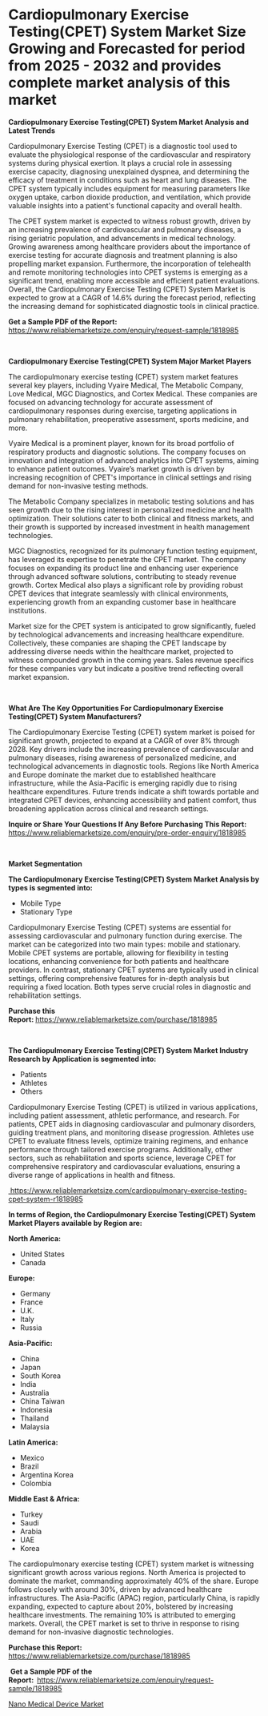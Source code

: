 <p><h1>Cardiopulmonary Exercise Testing(CPET) System Market Size Growing and Forecasted for period from 2025 - 2032 and provides complete market analysis of this market</h1></p><p><strong>Cardiopulmonary Exercise Testing(CPET) System Market Analysis and Latest Trends</strong></p>
<p><p>Cardiopulmonary Exercise Testing (CPET) is a diagnostic tool used to evaluate the physiological response of the cardiovascular and respiratory systems during physical exertion. It plays a crucial role in assessing exercise capacity, diagnosing unexplained dyspnea, and determining the efficacy of treatment in conditions such as heart and lung diseases. The CPET system typically includes equipment for measuring parameters like oxygen uptake, carbon dioxide production, and ventilation, which provide valuable insights into a patient's functional capacity and overall health.</p><p>The CPET system market is expected to witness robust growth, driven by an increasing prevalence of cardiovascular and pulmonary diseases, a rising geriatric population, and advancements in medical technology. Growing awareness among healthcare providers about the importance of exercise testing for accurate diagnosis and treatment planning is also propelling market expansion. Furthermore, the incorporation of telehealth and remote monitoring technologies into CPET systems is emerging as a significant trend, enabling more accessible and efficient patient evaluations. Overall, the Cardiopulmonary Exercise Testing (CPET) System Market is expected to grow at a CAGR of 14.6% during the forecast period, reflecting the increasing demand for sophisticated diagnostic tools in clinical practice.</p></p>
<p><strong>Get a Sample PDF of the Report:&nbsp;</strong> <a href="https://www.reliablemarketsize.com/enquiry/request-sample/1818985?utm_campaign=3107&utm_medium=2&utm_source=Github&utm_content=ia&utm_term=05032025&utm_id=cardiopulmonary-exercise-testingcpet-system">https://www.reliablemarketsize.com/enquiry/request-sample/1818985</a></p>
<p>&nbsp;</p>
<p><strong>Cardiopulmonary Exercise Testing(CPET) System Major Market Players</strong></p>
<p><p>The cardiopulmonary exercise testing (CPET) system market features several key players, including Vyaire Medical, The Metabolic Company, Love Medical, MGC Diagnostics, and Cortex Medical. These companies are focused on advancing technology for accurate assessment of cardiopulmonary responses during exercise, targeting applications in pulmonary rehabilitation, preoperative assessment, sports medicine, and more.</p><p>Vyaire Medical is a prominent player, known for its broad portfolio of respiratory products and diagnostic solutions. The company focuses on innovation and integration of advanced analytics into CPET systems, aiming to enhance patient outcomes. Vyaire’s market growth is driven by increasing recognition of CPET's importance in clinical settings and rising demand for non-invasive testing methods.</p><p>The Metabolic Company specializes in metabolic testing solutions and has seen growth due to the rising interest in personalized medicine and health optimization. Their solutions cater to both clinical and fitness markets, and their growth is supported by increased investment in health management technologies.</p><p>MGC Diagnostics, recognized for its pulmonary function testing equipment, has leveraged its expertise to penetrate the CPET market. The company focuses on expanding its product line and enhancing user experience through advanced software solutions, contributing to steady revenue growth. Cortex Medical also plays a significant role by providing robust CPET devices that integrate seamlessly with clinical environments, experiencing growth from an expanding customer base in healthcare institutions.</p><p>Market size for the CPET system is anticipated to grow significantly, fueled by technological advancements and increasing healthcare expenditure. Collectively, these companies are shaping the CPET landscape by addressing diverse needs within the healthcare market, projected to witness compounded growth in the coming years. Sales revenue specifics for these companies vary but indicate a positive trend reflecting overall market expansion.</p></p>
<p>&nbsp;</p>
<p><strong>What Are The Key Opportunities For Cardiopulmonary Exercise Testing(CPET) System Manufacturers?</strong></p>
<p><p>The Cardiopulmonary Exercise Testing (CPET) system market is poised for significant growth, projected to expand at a CAGR of over 8% through 2028. Key drivers include the increasing prevalence of cardiovascular and pulmonary diseases, rising awareness of personalized medicine, and technological advancements in diagnostic tools. Regions like North America and Europe dominate the market due to established healthcare infrastructure, while the Asia-Pacific is emerging rapidly due to rising healthcare expenditures. Future trends indicate a shift towards portable and integrated CPET devices, enhancing accessibility and patient comfort, thus broadening application across clinical and research settings.</p></p>
<p><strong>Inquire or Share Your Questions If Any Before Purchasing This Report:</strong> <a href="https://www.reliablemarketsize.com/enquiry/pre-order-enquiry/1818985?utm_campaign=3107&utm_medium=2&utm_source=Github&utm_content=ia&utm_term=05032025&utm_id=cardiopulmonary-exercise-testingcpet-system">https://www.reliablemarketsize.com/enquiry/pre-order-enquiry/1818985</a></p>
<p>&nbsp;</p>
<p><strong>Market Segmentation</strong></p>
<p><strong>The Cardiopulmonary Exercise Testing(CPET) System Market Analysis by types is segmented into:</strong></p>
<p><ul><li>Mobile Type</li><li>Stationary Type</li></ul></p>
<p><p>Cardiopulmonary Exercise Testing (CPET) systems are essential for assessing cardiovascular and pulmonary function during exercise. The market can be categorized into two main types: mobile and stationary. Mobile CPET systems are portable, allowing for flexibility in testing locations, enhancing convenience for both patients and healthcare providers. In contrast, stationary CPET systems are typically used in clinical settings, offering comprehensive features for in-depth analysis but requiring a fixed location. Both types serve crucial roles in diagnostic and rehabilitation settings.</p></p>
<p><strong>Purchase this Report:&nbsp;</strong><a href="https://www.reliablemarketsize.com/purchase/1818985?utm_campaign=3107&utm_medium=2&utm_source=Github&utm_content=ia&utm_term=05032025&utm_id=cardiopulmonary-exercise-testingcpet-system">https://www.reliablemarketsize.com/purchase/1818985</a></p>
<p>&nbsp;</p>
<p><strong>The Cardiopulmonary Exercise Testing(CPET) System Market Industry Research by Application is segmented into:</strong></p>
<p><ul><li>Patients</li><li>Athletes</li><li>Others</li></ul></p>
<p><p>Cardiopulmonary Exercise Testing (CPET) is utilized in various applications, including patient assessment, athletic performance, and research. For patients, CPET aids in diagnosing cardiovascular and pulmonary disorders, guiding treatment plans, and monitoring disease progression. Athletes use CPET to evaluate fitness levels, optimize training regimens, and enhance performance through tailored exercise programs. Additionally, other sectors, such as rehabilitation and sports science, leverage CPET for comprehensive respiratory and cardiovascular evaluations, ensuring a diverse range of applications in health and fitness.</p></p>
<p><a href="https://www.reliablemarketsize.com/cardiopulmonary-exercise-testing-cpet-system-r1818985?utm_campaign=3107&utm_medium=2&utm_source=Github&utm_content=ia&utm_term=05032025&utm_id=cardiopulmonary-exercise-testingcpet-system">&nbsp;https://www.reliablemarketsize.com/cardiopulmonary-exercise-testing-cpet-system-r1818985</a></p>
<p><strong>In terms of Region, the Cardiopulmonary Exercise Testing(CPET) System Market Players available by Region are:</strong></p>
<p>
    <p> <strong> North America: </strong>
        <ul>
            <li>United States</li>
            <li>Canada</li>
        </ul>
        </p> 
    <p> <strong> Europe: </strong>
        <ul>
            <li>Germany</li>
            <li>France</li>
            <li>U.K.</li>
            <li>Italy</li>
            <li>Russia</li>
        </ul>
        </p> 
    <p> <strong> Asia-Pacific: </strong>
        <ul>
            <li>China</li>
            <li>Japan</li>
            <li>South Korea</li>
            <li>India</li>
            <li>Australia</li>
            <li>China Taiwan</li>
            <li>Indonesia</li>
            <li>Thailand</li>
            <li>Malaysia</li>
        </ul>
        </p> 
    <p> <strong> Latin America: </strong>
        <ul>
            <li>Mexico</li>
            <li>Brazil</li>
            <li>Argentina Korea</li>
            <li>Colombia</li>
        </ul>
        </p> 
    <p> <strong> Middle East & Africa: </strong>
        <ul>
            <li>Turkey</li>
            <li>Saudi</li>
            <li>Arabia</li>
            <li>UAE</li>
            <li>Korea</li>
        </ul>
    </p>
    </p>
<p><p>The cardiopulmonary exercise testing (CPET) system market is witnessing significant growth across various regions. North America is projected to dominate the market, commanding approximately 40% of the share. Europe follows closely with around 30%, driven by advanced healthcare infrastructures. The Asia-Pacific (APAC) region, particularly China, is rapidly expanding, expected to capture about 20%, bolstered by increasing healthcare investments. The remaining 10% is attributed to emerging markets. Overall, the CPET market is set to thrive in response to rising demand for non-invasive diagnostic technologies.</p></p>
<p><strong>Purchase this Report: </strong><a href="https://www.reliablemarketsize.com/purchase/1818985?utm_campaign=3107&utm_medium=2&utm_source=Github&utm_content=ia&utm_term=05032025&utm_id=cardiopulmonary-exercise-testingcpet-system">https://www.reliablemarketsize.com/purchase/1818985</a></p>
<p>&nbsp;<strong>Get a Sample PDF of the Report:&nbsp;&nbsp;</strong><a href="https://www.reliablemarketsize.com/enquiry/request-sample/1818985?utm_campaign=3107&utm_medium=2&utm_source=Github&utm_content=ia&utm_term=05032025&utm_id=cardiopulmonary-exercise-testingcpet-system">https://www.reliablemarketsize.com/enquiry/request-sample/1818985</a></p>
<p><strong></strong></p>
<p><p><a href="https://github.com/saroarmaicky/Market-Research-Report-List-1/blob/main/nano-medical-device-market.md?utm_campaign=3107&utm_medium=2&utm_source=Github&utm_content=ia&utm_term=05032025&utm_id=cardiopulmonary-exercise-testingcpet-system">Nano Medical Device Market</a></p></p>